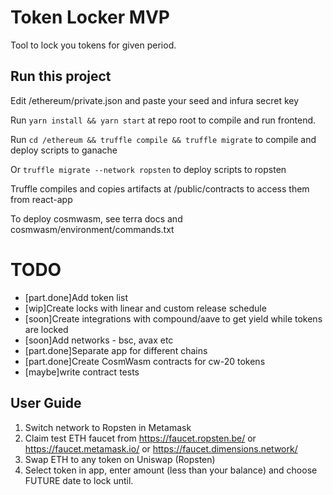 # Token Locker MVP

Tool to lock you tokens for given period.

## Run this project

Edit /ethereum/private.json and paste your seed and infura secret key

Run `yarn install && yarn start` at repo root to compile and run frontend.

Run `cd /ethereum && truffle compile && truffle migrate` to compile and deploy scripts to ganache

Or `truffle migrate --network ropsten`  to deploy scripts to ropsten

Truffle compiles and copies artifacts at /public/contracts to access them from react-app

To deploy cosmwasm, see terra docs and cosmwasm/environment/commands.txt

# TODO 

- [part.done]Add token list
- [wip]Create locks with linear and custom release schedule
- [soon]Create integrations with compound/aave to get yield while tokens are locked
- [soon]Add networks - bsc, avax etc
- [part.done]Separate app for different chains
- [part.done]Create CosmWasm contracts for cw-20 tokens
- [maybe]write contract tests

## User Guide

1. Switch network to Ropsten in Metamask
2. Claim test ETH faucet from https://faucet.ropsten.be/ or https://faucet.metamask.io/ or https://faucet.dimensions.network/
3. Swap ETH to any token on Uniswap (Ropsten)  
4. Select token in app, enter amount (less than your balance) and choose FUTURE date to lock until. 
